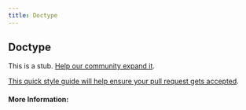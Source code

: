 ```yaml
---
title: Doctype
---
```


## Doctype

This is a stub. [Help our community expand it](https://github.com/freeCodeCamp/guide-articles/tree/master/articles/HTML/Elements/Doctype/index.md).

[This quick style guide will help ensure your pull request gets accepted](https://github.com/freeCodeCamp/guide-articles/blob/master/README.md).

<!-- The article goes here, in GitHub-flavored Markdown. Feel free to add YouTube videos, images, and CodePen/JSBin embeds  -->

#### More Information:
<!-- Please add any articles you think might be helpful to read before writing the article -->



